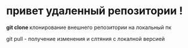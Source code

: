 # привет удаленный репозитории !

**git clone <ur adress repozitorii>** клонирование внешнего репозитории на локальный пк 

git pull - получение изменения и слтяния с локалной версией 

